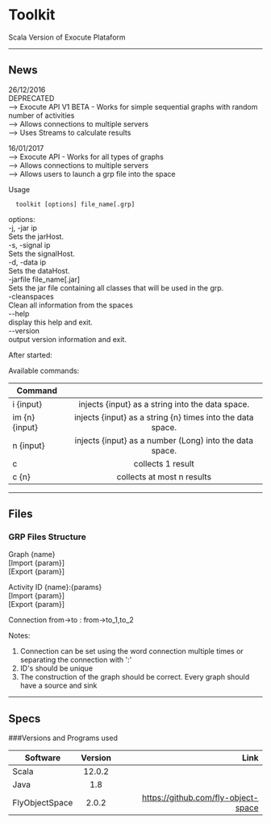 # Toolkit

Scala Version of Exocute Plataform 

-------------------------------------------------------------------------------

## News 

26/12/2016 <br />
DEPRECATED <br />
--> Exocute API V1 BETA - Works for simple sequential graphs with random number of activities<br />
--> Allows connections to multiple servers<br />
--> Uses Streams to calculate results<br />


16/01/2017 <br />
--> Exocute API - Works for all types of graphs<br />
--> Allows connections to multiple servers<br />
--> Allows users to launch a grp file into the space <br />

Usage <br />

```
  toolkit [options] file_name[.grp]
```

options:<br />
-j, -jar ip<br />
  Sets the jarHost.<br />
-s, -signal ip<br />
  Sets the signalHost.<br />
-d, -data ip<br />
  Sets the dataHost.<br />
-jarfile file_name[.jar]<br />
  Sets the jar file containing all classes that will be used in the grp.<br />
-cleanspaces<br />
  Clean all information from the spaces<br />
--help<br />
  display this help and exit.<br />
--version<br />
  output version information and exit.<br />
  
After started:<br />

Available commands:<br />

| Command       |        | 
| ---------------|:-------------:|
| i {input}          |   injects {input} as a string into the data space.      |
| im {n} {input}           | injects {input} as a string {n} times into the data space.           |
| n {input} |  injects {input} as a number (Long) into the data space.      |  
| c  | collects 1 result      |  
| c {n} | collects at most n results      |  


  
  

-------------------------------------------------------------------------------

## Files

### GRP Files Structure
Graph {name}<br />
[Import {param}]<br />
[Export {param}]<br />

Activity ID {name}:{params}   
[Import {param}]              
[Export {param}]              

Connection from->to : from->to_1,to_2 

Notes: <br />
1) Connection can be set using the word connection multiple times or separating the connection with ':'<br />
2) ID's should be unique<br />
3) The construction of the graph should be correct. Every graph should have a source and sink<br />

-------------------------------------------------------------------------------

## Specs

###Versions and Programs used 

 
| Software       | Version       | Link                                   |
| ---------------|:-------------:| --------------------------------------:|
| Scala          | 12.0.2        |                                        |
| Java           | 1.8           |                                        |
| FlyObjectSpace | 2.0.2      |  https://github.com/fly-object-space   |

